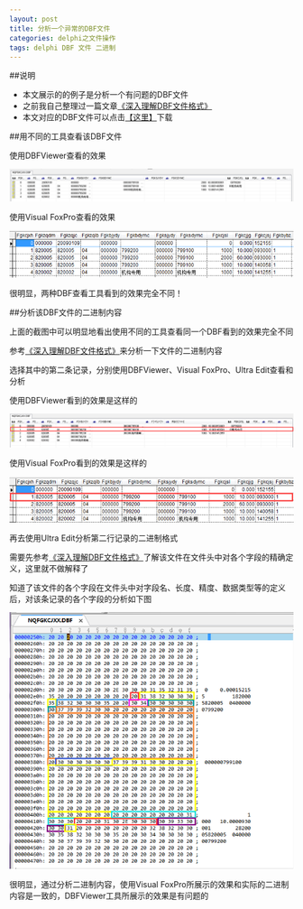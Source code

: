 ```yaml
---
layout: post
title: 分析一个异常的DBF文件
categories: delphi之文件操作
tags: delphi DBF 文件 二进制
---
```


##说明

* 本文展示的的例子是分析一个有问题的DBF文件
* 之前我自己整理过一篇文章[《深入理解DBF文件格式》](http://www.xumenger.com/dbf-20160703/)
* 本文对应的DBF文件可以点击[【这里】](../download/20160802/NQFGKCJXX.DBF)下载

##用不同的工具查看该DBF文件

使用DBFViewer查看的效果

![img](../media/image/2016-08-02/01.png)

使用Visual FoxPro查看的效果

![img](../media/image/2016-08-02/02.png)

很明显，两种DBF查看工具看到的效果完全不同！

##分析该DBF文件的二进制内容

上面的截图中可以明显地看出使用不同的工具查看同一个DBF看到的效果完全不同

参考[《深入理解DBF文件格式》](http://www.xumenger.com/dbf-20160703/)来分析一下文件的二进制内容

选择其中的第二条记录，分别使用DBFViewer、Visual FoxPro、Ultra Edit查看和分析

使用DBFViewer看到的效果是这样的

![img](../media/image/2016-08-02/03.png)

使用Visual FoxPro看到的效果是这样的

![img](../media/image/2016-08-02/04.png)

再去使用Ultra Edit分析第二行记录的二进制格式

需要先参考[《深入理解DBF文件格式》](http://www.xumenger.com/dbf-20160703/)了解该文件在文件头中对各个字段的精确定义，这里就不做解释了

知道了该文件的各个字段在文件头中对字段名、长度、精度、数据类型等的定义后，对该条记录的各个字段的分析如下图

![img](../media/image/2016-08-02/05.png)

很明显，通过分析二进制内容，使用Visual FoxPro所展示的效果和实际的二进制内容是一致的，DBFViewer工具所展示的效果是有问题的